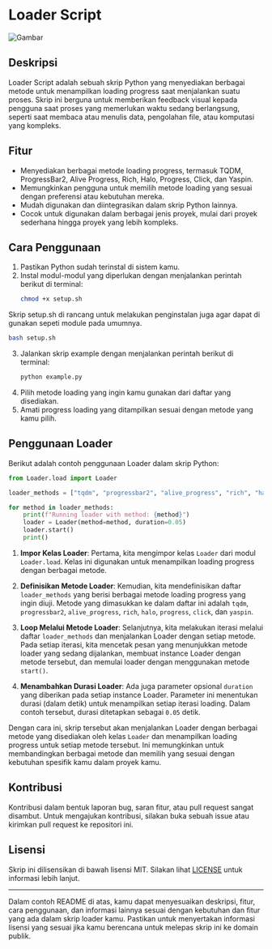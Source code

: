 # Loader Script
![Gambar](https://i.ibb.co.com/Fw8fXZZ/20240623-151834.jpg)
## Deskripsi
Loader Script adalah sebuah skrip Python yang menyediakan berbagai metode untuk menampilkan loading progress saat menjalankan suatu proses. Skrip ini berguna untuk memberikan feedback visual kepada pengguna saat proses yang memerlukan waktu sedang berlangsung, seperti saat membaca atau menulis data, pengolahan file, atau komputasi yang kompleks.

## Fitur
- Menyediakan berbagai metode loading progress, termasuk TQDM, ProgressBar2, Alive Progress, Rich, Halo, Progress, Click, dan Yaspin.
- Memungkinkan pengguna untuk memilih metode loading yang sesuai dengan preferensi atau kebutuhan mereka.
- Mudah digunakan dan diintegrasikan dalam skrip Python lainnya.
- Cocok untuk digunakan dalam berbagai jenis proyek, mulai dari proyek sederhana hingga proyek yang lebih kompleks.

## Cara Penggunaan
1. Pastikan Python sudah terinstal di sistem kamu.
2. Instal modul-modul yang diperlukan dengan menjalankan perintah berikut di terminal:
   ```bash
   chmod +x setup.sh
   ```
  Skrip setup.sh di rancang untuk melakukan penginstalan juga agar dapat di gunakan sepeti module pada umumnya.
   ```bash
   bash setup.sh
   ```
3. Jalankan skrip example dengan menjalankan perintah berikut di terminal:
   ```bash
   python example.py
   ```
4. Pilih metode loading yang ingin kamu gunakan dari daftar yang disediakan.
5. Amati progress loading yang ditampilkan sesuai dengan metode yang kamu pilih.

## Penggunaan Loader

Berikut adalah contoh penggunaan Loader dalam skrip Python:

```python
from Loader.load import Loader

loader_methods = ["tqdm", "progressbar2", "alive_progress", "rich", "halo", "progress", "click", "yaspin"]

for method in loader_methods:
    print(f"Running loader with method: {method}")
    loader = Loader(method=method, duration=0.05)
    loader.start()
    print()
```

1. **Impor Kelas Loader**: Pertama, kita mengimpor kelas `Loader` dari modul `Loader.load`. Kelas ini digunakan untuk menampilkan loading progress dengan berbagai metode.

2. **Definisikan Metode Loader**: Kemudian, kita mendefinisikan daftar `loader_methods` yang berisi berbagai metode loading progress yang ingin diuji. Metode yang dimasukkan ke dalam daftar ini adalah `tqdm`, `progressbar2`, `alive_progress`, `rich`, `halo`, `progress`, `click`, dan `yaspin`.

3. **Loop Melalui Metode Loader**: Selanjutnya, kita melakukan iterasi melalui daftar `loader_methods` dan menjalankan Loader dengan setiap metode. Pada setiap iterasi, kita mencetak pesan yang menunjukkan metode loader yang sedang dijalankan, membuat instance Loader dengan metode tersebut, dan memulai loader dengan menggunakan metode `start()`.

4. **Menambahkan Durasi Loader**: Ada juga parameter opsional `duration` yang diberikan pada setiap instance Loader. Parameter ini menentukan durasi (dalam detik) untuk menampilkan setiap iterasi loading. Dalam contoh tersebut, durasi ditetapkan sebagai `0.05` detik.

Dengan cara ini, skrip tersebut akan menjalankan Loader dengan berbagai metode yang disediakan oleh kelas `Loader` dan menampilkan loading progress untuk setiap metode tersebut. Ini memungkinkan untuk membandingkan berbagai metode dan memilih yang sesuai dengan kebutuhan spesifik kamu dalam proyek kamu.

## Kontribusi
Kontribusi dalam bentuk laporan bug, saran fitur, atau pull request sangat disambut. Untuk mengajukan kontribusi, silakan buka sebuah issue atau kirimkan pull request ke repositori ini.

## Lisensi
Skrip ini dilisensikan di bawah lisensi MIT. Silakan lihat [LICENSE](LICENSE) untuk informasi lebih lanjut.

---

Dalam contoh README di atas, kamu dapat menyesuaikan deskripsi, fitur, cara penggunaan, dan informasi lainnya sesuai dengan kebutuhan dan fitur yang ada dalam skrip loader kamu. Pastikan untuk menyertakan informasi lisensi yang sesuai jika kamu berencana untuk melepas skrip ini ke domain publik.
